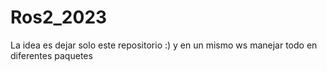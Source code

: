# Ros2_2023
La idea es dejar solo este repositorio :) y en un mismo ws manejar todo en diferentes paquetes
